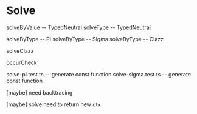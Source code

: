 # Solve

solveByValue -- TypedNeutral
solveType -- TypedNeutral

solveByType -- Pi
solveByType -- Sigma
solveByType -- Clazz

solveClazz

occurCheck

solve-pi.test.ts -- generate const function
solve-sigma.test.ts -- generate const function

[maybe] need backtracing

[maybe] solve need to return new `ctx`
